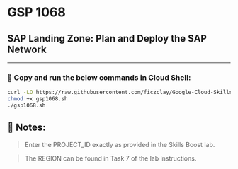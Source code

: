 # GSP 1068

## SAP Landing Zone: Plan and Deploy the SAP Network

---

### 🚨 Copy and run the below commands in Cloud Shell:

```bash
curl -LO https://raw.githubusercontent.com/ficzclay/Google-Cloud-Skills-Boost/master/SAP%20Landing%20Zone%20Plan%20and%20Deploy%20the%20SAP%20Network_gsp1068/gsp1068.sh
chmod +x gsp1068.sh
./gsp1068.sh
```

## 📝 Notes:
> Enter the PROJECT_ID exactly as provided in the Skills Boost lab.

> The REGION can be found in Task 7 of the lab instructions.
